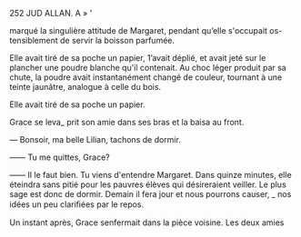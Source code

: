 252 JUD ALLAN. A » '

marqué la singulière attitude de Margaret, pendant qu’elle s'occupait os-
tensiblement de servir la boisson parfumée.

Elle avait tiré de sa poche un papier, 1’avait déplié, et avait jeté sur le
plancher une poudre blanche qu'il contenait. Au choc léger produit par sa
chute, la poudre avait instantanément changé de couleur, tournant à une
teinte jaunâtre, analogue à celle du bois.

Elle avait tiré de sa poche un papier.

Grace se leva_ prit son amie dans ses bras et la baisa au front.

— Bonsoir, ma belle Lilian, tachons de dormir.

—— Tu me quittes, Grace?

—— Il le faut bien. Tu viens d'entendre Margaret. Dans quinze minutes,
elle éteindra sans pitié pour les pauvres élèves qui désireraient veiller. Le
plus sage est donc de dormir. Demain il fera jour et nous pourrons causer, _
nos idées un peu clariﬁées par le repos.

Un instant après, Grace senfermait dans la pièce voisine. Les deux amies

